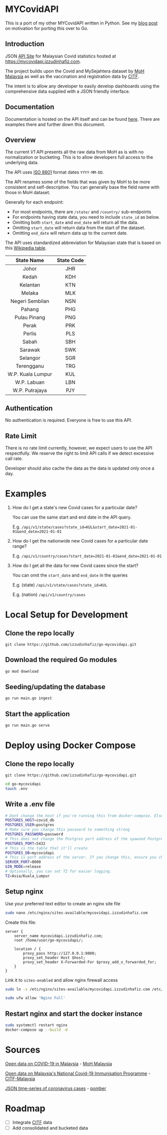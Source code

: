 # MYCovidAPI

This is a port of my other MYCovidAPI written in Python. See my [blog post](https://blog.izzudinhafiz.com) on motivation for porting this over to Go.

## Introduction
JSON [API Site](https://mycovidapi.izzudinhafiz.com) for Malaysian Covid statistics hosted at https://mycovidapi.izzudinhafiz.com.

The project builds upon the Covid and MySejahtera dataset by [MoH Malaysia](https://github.com/MoH-Malaysia/covid19-public) as well as the vaccination and registration data by [CITF](https://github.com/CITF-Malaysia/citf-public).

The intent is to allow any developer to easily develop dashboards using the comprehensive data supplied with a JSON friendly interface.

## Documentation
Documentation is hosted on the API itself and can be found [here](https://mycovidapi.izzudinhafiz.com/docs/index.html). There are examples there and further down this document.

## Overview
The current _V1_ API presents all the raw data from MoH as is with no normalization or bucketing. This is to allow developers full access to the underlying data.

The API uses [ISO 8601](https://en.wikipedia.org/wiki/ISO_8601) format dates `YYYY-MM-DD`.

The API renames some of the fields that was given by MoH to be more consistent and self-descriptive. You can generally base the field name with those in MoH dataset.

Generally for each endpoint:
- For most endpoints, there are `/state/` and `/country/` sub-endpoints
- For endpoints having state data, you need to include `state_id` as below.
- Omitting both `start_date` and `end_date` will return all the data.
- Omitting `start_date` will return data from the start of the dataset.
- Omitting `end_date` will return data up to the current date.

The API uses standardized abbreviation for Malaysian state that is based on this [Wikipedia table](https://en.wikipedia.org/wiki/States_and_federal_territories_of_Malaysia#States).

|    State Name     | State Code |
| :---------------: | :--------: |
|       Johor       |    JHR     |
|       Kedah       |    KDH     |
|     Kelantan      |    KTN     |
|      Melaka       |    MLK     |
|  Negeri Sembilan  |    NSN     |
|      Pahang       |    PHG     |
|   Pulau Pinang    |    PNG     |
|       Perak       |    PRK     |
|      Perlis       |    PLS     |
|       Sabah       |    SBH     |
|      Sarawak      |    SWK     |
|     Selangor      |    SGR     |
|    Terengganu     |    TRG     |
| W.P. Kuala Lumpur |    KUL     |
|    W.P. Labuan    |    LBN     |
|  W.P. Putrajaya   |    PJY     |



## Authentication
No authentication is required. Everyone is free to use this API.

## Rate Limit
There is no rate limit currently, however, we expect users to use the API respectfully. We reserve the right to limit API calls if we detect excessive call rate.

Developer should also cache the data as the data is updated only once a day.


# Examples

1. How do I get a state's new Covid cases for a particular date?

	You can use the same start and end date in the API query.

	E.g. `/api/v1/state/cases?state_id=KUL&start_date=2021-01-01&end_date=2021-01-01`

2. How do I get the nationwide new Covid cases for a particular date range?

	E.g. `/api/v1/country/cases?start_date=2021-01-01&end_date=2021-01-01`

3. How do I get all the data for new Covid cases since the start?

	You can omit the `start_date` and `end_date` in the queries

	E.g. (state) `/api/v1/state/cases?state_id=KUL`

	E.g. (nation) `/api/v1/country/cases`

# Local Setup for Development

## Clone the repo locally
`git clone https://github.com/izzudinhafiz/go-mycovidapi.git`

## Download the required Go modules
```bash
go mod download
```

## Seeding/updating the database

```bash
go run main.go ingest
```

## Start the application
```bash
go run main.go serve
```

# Deploy using Docker Compose

## Clone the repo locally
`git clone https://github.com/izzudinhafiz/go-mycovidapi.git`

```bash
cd go-mycovidapi
touch .env
```

## Write a .env file
```bash
# Dont change the host if you're running this from docker-compose. Else, point it to your database host address
POSTGRES_HOST=covid_db
POSTGRES_USER=postgres
# Make sure you change this password to something strong
POSTGRES_PASSWORD=password
# This does not change the Postgres port address of the spawned Postgres service, this is only for the API server to know which port to connect to
POSTGRES_PORT=5432
# This is the table that it'll create
POSTGRES_DB=mycovidapi
# This is port address of the server. If you change this, ensure you change the port in the docker-compose file
SERVER_PORT=8000
GIN_MODE=release
# Optionally, you can set TZ for easier logging.
TZ=Asia/Kuala_Lumpur
```

## Setup nginx
Use your preferred text editor to create an nginx site file

```bash
sudo nano /etc/nginx/sites-available/mycovidapi.izzudinhafiz.com
```

Create this file:

```nginx
server {
	server_name mycovidapi.izzudinhafiz.com;
	root /home/user/go-mycovidapi/;

	location / {
		proxy_pass http://127.0.0.1:8000;
		proxy_set_header Host $host;
		proxy_set_header X-Forwarded-For $proxy_add_x_forwarded_for;
	}
}
```

Link it to `sites-enabled` and allow nginx firewall access
```bash
sudo ln -s /etc/nginx/sites-available/mycovidapi.izzudinhafiz.com /etc/nginx/sites-enabled

sudo ufw allow 'Nginx Full'
```

## Restart nginx and start the docker instance
```bash
sudo systemctl restart nginx
docker-compose up --build -d
```

# Sources

[Open data on COVID-19 in Malaysia](https://github.com/MoH-Malaysia/covid19-public) - [MoH Malaysia](https://github.com/MoH-Malaysia)

[Open data on Malaysia's National Covid-​19 Immunisation Programme](https://github.com/CITF-Malaysia/citf-public) - [CITF-Malaysia](https://github.com/CITF-Malaysia)

[JSON time-series of coronavirus cases](https://github.com/pomber/covid19) - [pomber](https://github.com/pomber)


# Roadmap
- [ ] Integrate [CITF](https://github.com/CITF-Malaysia/citf-public) data
- [ ] Add consolidated and bucketed data